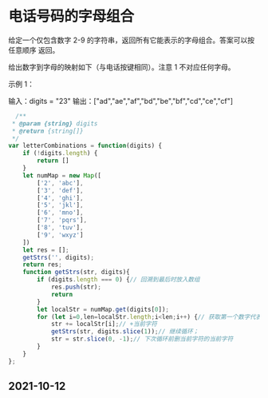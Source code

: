 # 电话号码的字母组合
给定一个仅包含数字 2-9 的字符串，返回所有它能表示的字母组合。答案可以按 任意顺序 返回。

给出数字到字母的映射如下（与电话按键相同）。注意 1 不对应任何字母。

示例 1：

输入：digits = "23"
输出：["ad","ae","af","bd","be","bf","cd","ce","cf"]

```javascript
  /**
 * @param {string} digits
 * @return {string[]}
 */
var letterCombinations = function(digits) {
    if (!digits.length) {
        return []
    }
    let numMap = new Map([
        ['2', 'abc'],
        ['3', 'def'],
        ['4', 'ghi'],
        ['5', 'jkl'],
        ['6', 'mno'],
        ['7', 'pqrs'],
        ['8', 'tuv'],
        ['9', 'wxyz']
    ])
    let res = [];
    getStrs('', digits);
    return res;
    function getStrs(str, digits){
        if (digits.length === 0) {// 回溯到最后时放入数组
            res.push(str);
            return
        }
        let localStr = numMap.get(digits[0]);
        for (let i=0,len=localStr.length;i<len;i++) {// 获取第一个数字代表的字母开始循环
            str += localStr[i];// +当前字符
            getStrs(str, digits.slice(1));// 继续循环；
            str = str.slice(0, -1);// 下次循环前删当前字符的当前字符
        }
    }
};
```
## 2021-10-12
